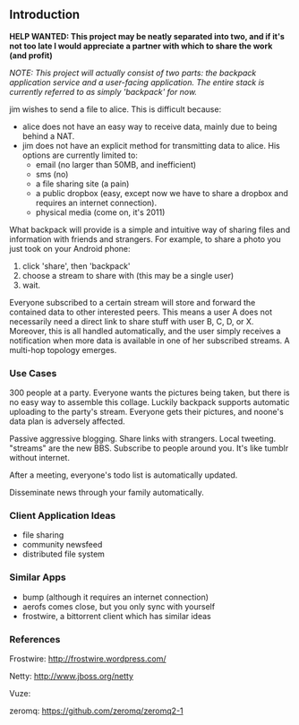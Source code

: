 ## Introduction ##
**HELP WANTED: This project may be neatly separated into two, and if it's not too late I would appreciate a partner with which to share the work (and profit)**

_NOTE: This project will actually consist of two parts: the backpack application service and a user-facing application. The entire stack is currently referred to as simply 'backpack' for now._

jim wishes to send a file to alice. This is difficult because:

  * alice does not have an easy way to receive data, mainly due to being behind a NAT.
  * jim does not have an explicit method for transmitting data to alice. His options are currently limited to:
    * email (no larger than 50MB, and inefficient)
    * sms (no)
    * a file sharing site (a pain)
    * a public dropbox (easy, except now we have to share a dropbox and requires an internet connection).
    * physical media (come on, it's 2011)

What backpack will provide is a simple and intuitive way of sharing files and information with friends and strangers. For example, to share a photo you just took on your Android phone:

  1. click 'share', then 'backpack'
  1. choose a stream to share with (this may be a single user)
  1. wait.

Everyone subscribed to a certain stream will store and forward the contained data to other interested peers. This means a user A does not necessarily need a direct link to share stuff with user B, C, D, or X. Moreover, this is all handled automatically, and the user simply receives a notification when more data is available in one of her subscribed streams. A multi-hop topology emerges.

### Use Cases ###

300 people at a party. Everyone wants the pictures being taken, but there is no
easy way to assemble this collage. Luckily backpack supports automatic uploading to the party's stream. Everyone gets their pictures, and noone's data plan is adversely affected.

Passive aggressive blogging. Share links with strangers. Local tweeting.
"streams" are the new BBS.  Subscribe to people around you. It's like tumblr
without internet.

After a meeting, everyone's todo list is automatically updated.

Disseminate news through your family automatically.


### Client Application Ideas ###
  * file sharing
  * community newsfeed
  * distributed file system

### Similar Apps ###

  * bump (although it requires an internet connection)
  * aerofs comes close, but you only sync with yourself
  * frostwire, a bittorrent client which has similar ideas

### References ###

Frostwire: http://frostwire.wordpress.com/

Netty: http://www.jboss.org/netty

Vuze:

zeromq: https://github.com/zeromq/zeromq2-1